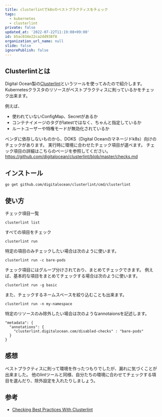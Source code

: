 ```yaml
---
title: clusterlintでk8sのベストプラクティスをチェック
tags:
  - kubernetes
  - clusterlint
private: false
updated_at: '2022-07-22T11:19:08+09:00'
id: b5ac034e22ca2dd938f8
organization_url_name: null
slide: false
ignorePublish: false
---
```

## Clusterlintとは

Digital Ocean製の[Clusterlint](https://github.com/digitalocean/clusterlint)というツールを使ってみたので紹介します。
Kubernetesクラスタのリソースがベストプラクティスに則っているかをチェック出来ます。

例えば、


- 使われていないConfigMap、Secretがあるか
- コンテナイメージのタグがlatestではなく、ちゃんと指定しているか
- ルートユーザーや特権モードが無効化されているか

ベンダに依存しないものから、DOKS（Digital Oceanのマネージドk8s）向けのチェックがあります。
実行時に環境に合わせたチェック項目が選べます。
チェック項目の詳細はこちらのページを参照してください。
https://github.com/digitalocean/clusterlint/blob/master/checks.md

## インストール

```
go get github.com/digitalocean/clusterlint/cmd/clusterlint
```

## 使い方

チェック項目一覧

```
clusterlint list
```

すべての項目をチェック

```
clusterlint run
```

特定の項目のみチェックしたい場合は次のように使います。

```
clusterlint run -c bare-pods
```

チェック項目にはグループ分けされており、まとめてチェックできます。
例えば、基本的な項目をまとめてチェックする場合は次のように使います。

```
clusterlint run -g basic
```

また、チェックするネームスペースを絞り込むことも出来ます。

```
clusterlint run -n my-namespace
```

特定のリソースのみ除外したい場合は次のようなannotaionsを記述します。

```
"metadata": {
  "annotations": {
    "clusterlint.digitalocean.com/disabled-checks" : "bare-pods"
  }
}
```

## 感想

ベストプラクティスに則って環境を作ったつもりでしたが、漏れに気づくことが出来ました。
他のlintツールと同様、自分たちの環境に合わせてチェックする項目を選んだり、除外設定を入れたりしましょう。


## 参考

- [Checking Best Practices With Clusterlint](https://static.sched.com/hosted_files/kccncna19/06/clusterlint-slides.pdf)
